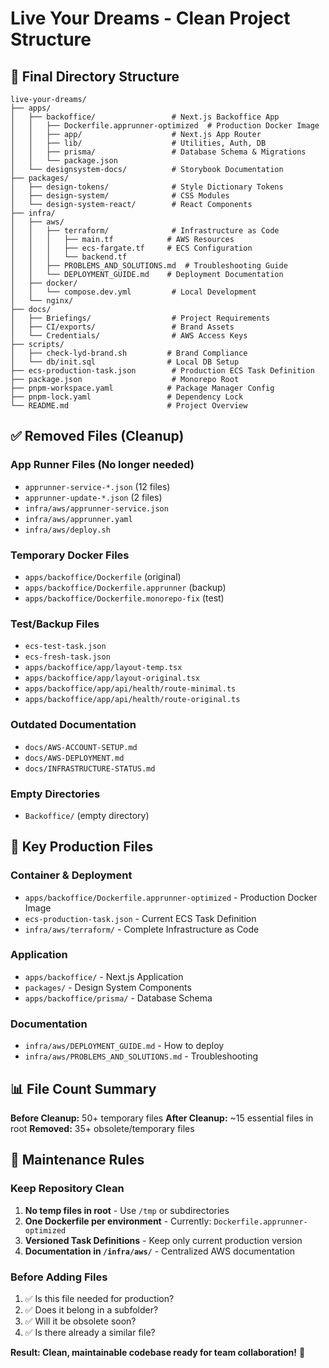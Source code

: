 # Live Your Dreams - Clean Project Structure

## 📁 Final Directory Structure

```
live-your-dreams/
├── apps/
│   ├── backoffice/                 # Next.js Backoffice App
│   │   ├── Dockerfile.apprunner-optimized  # Production Docker Image
│   │   ├── app/                    # Next.js App Router
│   │   ├── lib/                    # Utilities, Auth, DB
│   │   ├── prisma/                 # Database Schema & Migrations
│   │   └── package.json
│   └── designsystem-docs/          # Storybook Documentation
├── packages/
│   ├── design-tokens/              # Style Dictionary Tokens
│   ├── design-system/              # CSS Modules
│   └── design-system-react/        # React Components
├── infra/
│   ├── aws/
│   │   ├── terraform/              # Infrastructure as Code
│   │   │   ├── main.tf            # AWS Resources
│   │   │   ├── ecs-fargate.tf     # ECS Configuration
│   │   │   └── backend.tf
│   │   ├── PROBLEMS_AND_SOLUTIONS.md  # Troubleshooting Guide
│   │   └── DEPLOYMENT_GUIDE.md    # Deployment Documentation
│   ├── docker/
│   │   └── compose.dev.yml         # Local Development
│   └── nginx/
├── docs/
│   ├── Briefings/                  # Project Requirements
│   ├── CI/exports/                 # Brand Assets
│   └── Credentials/                # AWS Access Keys
├── scripts/
│   ├── check-lyd-brand.sh         # Brand Compliance
│   └── db/init.sql                # Local DB Setup
├── ecs-production-task.json        # Production ECS Task Definition
├── package.json                    # Monorepo Root
├── pnpm-workspace.yaml            # Package Manager Config
├── pnpm-lock.yaml                 # Dependency Lock
└── README.md                      # Project Overview
```

## ✅ Removed Files (Cleanup)

### **App Runner Files (No longer needed)**
- `apprunner-service-*.json` (12 files)
- `apprunner-update-*.json` (2 files)  
- `infra/aws/apprunner-service.json`
- `infra/aws/apprunner.yaml`
- `infra/aws/deploy.sh`

### **Temporary Docker Files**
- `apps/backoffice/Dockerfile` (original)
- `apps/backoffice/Dockerfile.apprunner` (backup)
- `apps/backoffice/Dockerfile.monorepo-fix` (test)

### **Test/Backup Files**
- `ecs-test-task.json`
- `ecs-fresh-task.json`
- `apps/backoffice/app/layout-temp.tsx`
- `apps/backoffice/app/layout-original.tsx`
- `apps/backoffice/app/api/health/route-minimal.ts`
- `apps/backoffice/app/api/health/route-original.ts`

### **Outdated Documentation**
- `docs/AWS-ACCOUNT-SETUP.md`
- `docs/AWS-DEPLOYMENT.md`  
- `docs/INFRASTRUCTURE-STATUS.md`

### **Empty Directories**
- `Backoffice/` (empty directory)

## 🎯 Key Production Files

### **Container & Deployment**
- `apps/backoffice/Dockerfile.apprunner-optimized` - Production Docker Image
- `ecs-production-task.json` - Current ECS Task Definition
- `infra/aws/terraform/` - Complete Infrastructure as Code

### **Application**
- `apps/backoffice/` - Next.js Application
- `packages/` - Design System Components
- `apps/backoffice/prisma/` - Database Schema

### **Documentation**
- `infra/aws/DEPLOYMENT_GUIDE.md` - How to deploy
- `infra/aws/PROBLEMS_AND_SOLUTIONS.md` - Troubleshooting

## 📊 File Count Summary

**Before Cleanup:** 50+ temporary files
**After Cleanup:** ~15 essential files in root
**Removed:** 35+ obsolete/temporary files

## 🧹 Maintenance Rules

### **Keep Repository Clean**
1. **No temp files in root** - Use `/tmp` or subdirectories
2. **One Dockerfile per environment** - Currently: `Dockerfile.apprunner-optimized`
3. **Versioned Task Definitions** - Keep only current production version
4. **Documentation in `/infra/aws/`** - Centralized AWS documentation

### **Before Adding Files**
1. ✅ Is this file needed for production?
2. ✅ Does it belong in a subfolder?
3. ✅ Will it be obsolete soon?
4. ✅ Is there already a similar file?

**Result: Clean, maintainable codebase ready for team collaboration!** 🚀
